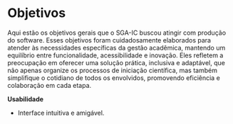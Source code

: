 # Objetivos
Aqui estão os objetivos gerais que o SGA-IC buscou atingir com produção do software. Esses objetivos foram cuidadosamente elaborados para atender às necessidades específicas da gestão acadêmica, mantendo um equilíbrio entre funcionalidade, acessibilidade e inovação. Eles refletem a preocupação em oferecer uma solução prática, inclusiva e adaptável, que não apenas organize os processos de iniciação científica, mas também simplifique o cotidiano de todos os envolvidos, promovendo eficiência e colaboração em cada etapa.

**Usabilidade**

- Interface intuitiva e amigável.